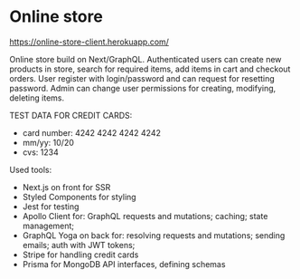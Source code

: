 # Online store
https://online-store-client.herokuapp.com/

Online store build on Next/GraphQL.
Authenticated users can create new products in store, search for required items, add items in cart and checkout orders.
User register with login/password and can request for resetting password.
Admin can change user permissions for creating, modifying, deleting items.

TEST DATA FOR CREDIT CARDS:
  - card number: 4242 4242 4242 4242
  - mm/yy: 10/20
  - cvs: 1234

Used tools:
  - Next.js on front for SSR
  - Styled Components for styling
  - Jest for testing
  - Apollo Client for:
      GraphQL requests and mutations;
      caching;
      state management;
  - GraphQL Yoga on back for:
      resolving requests and mutations;
      sending emails;
      auth with JWT tokens;
  - Stripe for handling credit cards 
  - Prisma for MongoDB API interfaces, defining schemas
